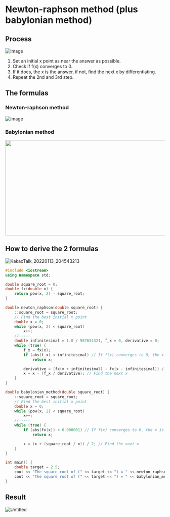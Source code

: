 # Newton-raphson method (plus babylonian method)
## Process
![image](https://user-images.githubusercontent.com/67142421/149330217-6fd2fd36-1d0f-4210-8c69-289ea03a96d6.png)

1. Set an initial x point as near the answer as possible.
2. Check if f(x) converges to 0.
3. If it does, the x is the answer, if not, find the next x by differentiating.
4. Repeat the 2nd and 3rd step.

## The formulas
### Newton-raphson method
![image](https://user-images.githubusercontent.com/67142421/149328643-8b2e5721-9b55-4bf0-819b-42f9ffc44f85.png)
### Babylonian method
<img src="https://user-images.githubusercontent.com/67142421/149328802-7c02f898-dedb-4ec7-b5b8-77116c1fc2aa.png" width="550" height="300">

## How to derive the 2 formulas
![KakaoTalk_20220113_204543213](https://user-images.githubusercontent.com/67142421/149327997-af3a7a06-b48f-4d71-836c-196090a42123.jpg)

~~~c++
#include <iostream>
using namespace std;

double square_root = 0;
double fx(double x) {
    return pow(x, 2) - square_root;
}

double newton_raphson(double square_root) {
    ::square_root = square_root;
    // Find the best initial x point
    double x = 0;
    while (pow(x, 2) < square_root)
        x++;
    //-----
    double infinitesimal = 1.0 / 987654321, f_x = 0, derivative = 0;
    while (true) {
        f_x = fx(x);
        if (abs(f_x) < infinitesimal) // If f(x) converges to 0, the x is the answer.
            return x;

        derivative = (fx(x + infinitesimal) - fx(x - infinitesimal)) / (infinitesimal * 2); // Derivative at x
        x = x - (f_x / derivative); // Find the next x
    }
}

double babylonian_method(double square_root) {
    ::square_root = square_root;
    // Find the best initial x point
    double x = 0;
    while (pow(x, 2) < square_root)
        x++;
    //-----
    while (true) {
        if (abs(fx(x)) < 0.000001) // If f(x) converges to 0, the x is the answer.
            return x;

        x = (x + (square_root / x)) / 2; // Find the next x
    }
}

int main() {
    double target = 2.5;
    cout << "The square root of (" << target << ") = " << newton_raphson(target) << "\n";
    cout << "The square root of (" << target << ") = " << babylonian_method(target) << "\n";
}
~~~

## Result
![Untitled](https://user-images.githubusercontent.com/67142421/149326923-5046ef89-6d71-453c-be48-e8990949d902.png)
